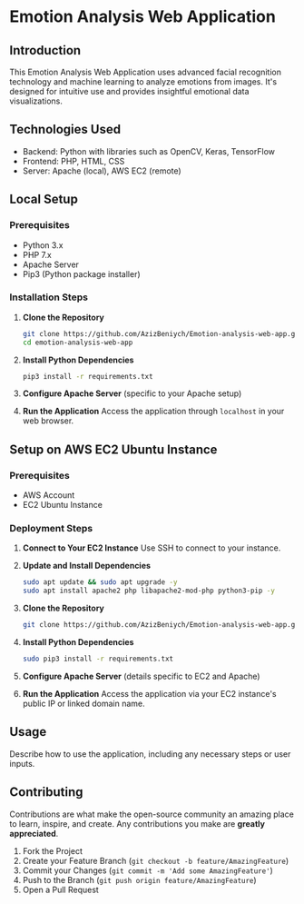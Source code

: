 
# Emotion Analysis Web Application

## Introduction
This Emotion Analysis Web Application uses advanced facial recognition technology and machine learning to analyze emotions from images. It's designed for intuitive use and provides insightful emotional data visualizations.

## Technologies Used
- Backend: Python with libraries such as OpenCV, Keras, TensorFlow
- Frontend: PHP, HTML, CSS
- Server: Apache (local), AWS EC2 (remote)

## Local Setup

### Prerequisites
- Python 3.x
- PHP 7.x
- Apache Server
- Pip3 (Python package installer)

### Installation Steps

1. **Clone the Repository**
   ```bash
   git clone https://github.com/AzizBeniych/Emotion-analysis-web-app.git
   cd emotion-analysis-web-app
   ```

2. **Install Python Dependencies**
   ```bash
   pip3 install -r requirements.txt
   ```

3. **Configure Apache Server** (specific to your Apache setup)

4. **Run the Application**
   Access the application through `localhost` in your web browser.

## Setup on AWS EC2 Ubuntu Instance

### Prerequisites
- AWS Account
- EC2 Ubuntu Instance

### Deployment Steps

1. **Connect to Your EC2 Instance**
   Use SSH to connect to your instance.

2. **Update and Install Dependencies**
   ```bash
   sudo apt update && sudo apt upgrade -y
   sudo apt install apache2 php libapache2-mod-php python3-pip -y
   ```

3. **Clone the Repository**
   ```bash
   git clone https://github.com/AzizBeniych/Emotion-analysis-web-app.git
   ```

4. **Install Python Dependencies**
   ```bash
   sudo pip3 install -r requirements.txt
   ```

5. **Configure Apache Server** (details specific to EC2 and Apache)

6. **Run the Application**
   Access the application via your EC2 instance's public IP or linked domain name.

## Usage

Describe how to use the application, including any necessary steps or user inputs.

## Contributing

Contributions are what make the open-source community an amazing place to learn, inspire, and create. Any contributions you make are **greatly appreciated**.

1. Fork the Project
2. Create your Feature Branch (`git checkout -b feature/AmazingFeature`)
3. Commit your Changes (`git commit -m 'Add some AmazingFeature'`)
4. Push to the Branch (`git push origin feature/AmazingFeature`)
5. Open a Pull Request
